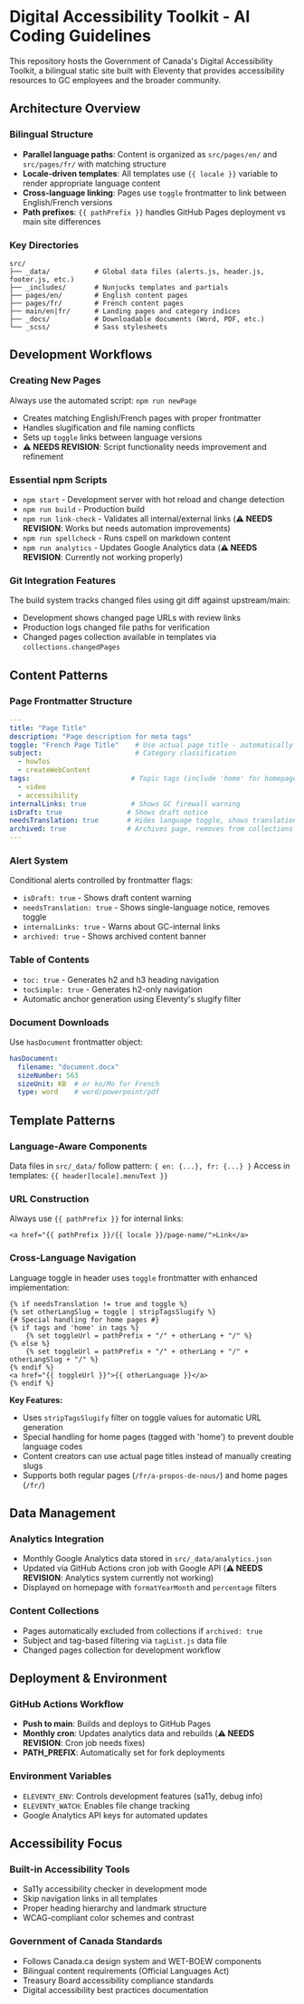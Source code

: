 # Digital Accessibility Toolkit - AI Coding Guidelines

This repository hosts the Government of Canada's Digital Accessibility Toolkit, a bilingual static site built with Eleventy that provides accessibility resources to GC employees and the broader community.

## Architecture Overview

### Bilingual Structure
- **Parallel language paths**: Content is organized as `src/pages/en/` and `src/pages/fr/` with matching structure
- **Locale-driven templates**: All templates use `{{ locale }}` variable to render appropriate language content
- **Cross-language linking**: Pages use `toggle` frontmatter to link between English/French versions
- **Path prefixes**: `{{ pathPrefix }}` handles GitHub Pages deployment vs main site differences

### Key Directories
```
src/
├── _data/           # Global data files (alerts.js, header.js, footer.js, etc.)
├── _includes/       # Nunjucks templates and partials
├── pages/en/        # English content pages
├── pages/fr/        # French content pages
├── main/en|fr/      # Landing pages and category indices
├── _docs/           # Downloadable documents (Word, PDF, etc.)
└── _scss/           # Sass stylesheets
```

## Development Workflows

### Creating New Pages
Always use the automated script: `npm run newPage`
- Creates matching English/French pages with proper frontmatter
- Handles slugification and file naming conflicts
- Sets up `toggle` links between language versions
- **⚠️ NEEDS REVISION**: Script functionality needs improvement and refinement

### Essential npm Scripts
- `npm start` - Development server with hot reload and change detection
- `npm run build` - Production build
- `npm run link-check` - Validates all internal/external links (**⚠️ NEEDS REVISION**: Works but needs automation improvements)
- `npm run spellcheck` - Runs cspell on markdown content
- `npm run analytics` - Updates Google Analytics data (**⚠️ NEEDS REVISION**: Currently not working properly)

### Git Integration Features
The build system tracks changed files using git diff against upstream/main:
- Development shows changed page URLs with review links
- Production logs changed file paths for verification
- Changed pages collection available in templates via `collections.changedPages`

## Content Patterns

### Page Frontmatter Structure
```yaml
---
title: "Page Title"
description: "Page description for meta tags"
toggle: "French Page Title"    # Use actual page title - automatically converted to URL slug
subject:                       # Category classification
  - howTos
  - createWebContent
tags:                         # Topic tags (include 'home' for homepage special handling)
  - video
  - accessibility
internalLinks: true           # Shows GC firewall warning
isDraft: true                # Shows draft notice
needsTranslation: true       # Hides language toggle, shows translation notice
archived: true               # Archives page, removes from collections
---
```

### Alert System
Conditional alerts controlled by frontmatter flags:
- `isDraft: true` - Shows draft content warning
- `needsTranslation: true` - Shows single-language notice, removes toggle
- `internalLinks: true` - Warns about GC-internal links
- `archived: true` - Shows archived content banner

### Table of Contents
- `toc: true` - Generates h2 and h3 heading navigation
- `tocSimple: true` - Generates h2-only navigation
- Automatic anchor generation using Eleventy's slugify filter

### Document Downloads
Use `hasDocument` frontmatter object:
```yaml
hasDocument:
  filename: "document.docx"
  sizeNumber: 563
  sizeUnit: KB  # or ko/Mo for French
  type: word    # word/powerpoint/pdf
```

## Template Patterns

### Language-Aware Components
Data files in `src/_data/` follow pattern: `{ en: {...}, fr: {...} }`
Access in templates: `{{ header[locale].menuText }}`

### URL Construction
Always use `{{ pathPrefix }}` for internal links:
```njk
<a href="{{ pathPrefix }}/{{ locale }}/page-name/">Link</a>
```

### Cross-Language Navigation
Language toggle in header uses `toggle` frontmatter with enhanced implementation:
```njk
{% if needsTranslation != true and toggle %}
{% set otherLangSlug = toggle | stripTagsSlugify %}
{# Special handling for home pages #}
{% if tags and 'home' in tags %}
	{% set toggleUrl = pathPrefix + "/" + otherLang + "/" %}
{% else %}
	{% set toggleUrl = pathPrefix + "/" + otherLang + "/" + otherLangSlug + "/" %}
{% endif %}
<a href="{{ toggleUrl }}">{{ otherLanguage }}</a>
{% endif %}
```

**Key Features:**
- Uses `stripTagsSlugify` filter on toggle values for automatic URL generation
- Special handling for home pages (tagged with 'home') to prevent double language codes
- Content creators can use actual page titles instead of manually creating slugs
- Supports both regular pages (`/fr/a-propos-de-nous/`) and home pages (`/fr/`)

## Data Management

### Analytics Integration
- Monthly Google Analytics data stored in `src/_data/analytics.json`
- Updated via GitHub Actions cron job with Google API (**⚠️ NEEDS REVISION**: Analytics system currently not working)
- Displayed on homepage with `formatYearMonth` and `percentage` filters

### Content Collections
- Pages automatically excluded from collections if `archived: true`
- Subject and tag-based filtering via `tagList.js` data file
- Changed pages collection for development workflow

## Deployment & Environment

### GitHub Actions Workflow
- **Push to main**: Builds and deploys to GitHub Pages
- **Monthly cron**: Updates analytics data and rebuilds (**⚠️ NEEDS REVISION**: Cron job needs fixes)
- **PATH_PREFIX**: Automatically set for fork deployments

### Environment Variables
- `ELEVENTY_ENV`: Controls development features (sa11y, debug info)
- `ELEVENTY_WATCH`: Enables file change tracking
- Google Analytics API keys for automated updates

## Accessibility Focus

### Built-in Accessibility Tools
- Sa11y accessibility checker in development mode
- Skip navigation links in all templates
- Proper heading hierarchy and landmark structure
- WCAG-compliant color schemes and contrast

### Government of Canada Standards
- Follows Canada.ca design system and WET-BOEW components
- Bilingual content requirements (Official Languages Act)
- Treasury Board accessibility compliance standards
- Digital accessibility best practices documentation
